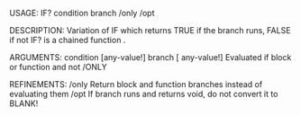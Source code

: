 USAGE:
     IF? condition branch /only /opt

DESCRIPTION:
     Variation of IF which returns TRUE if the branch runs, FALSE if not
     IF? is a chained function .

ARGUMENTS:
    condition [any-value!]
    branch [<opt> any-value!]
        Evaluated if block or function and not /ONLY

REFINEMENTS:
    /only
        Return block and function branches instead of evaluating them
    /opt
        If branch runs and returns void, do not convert it to BLANK!
